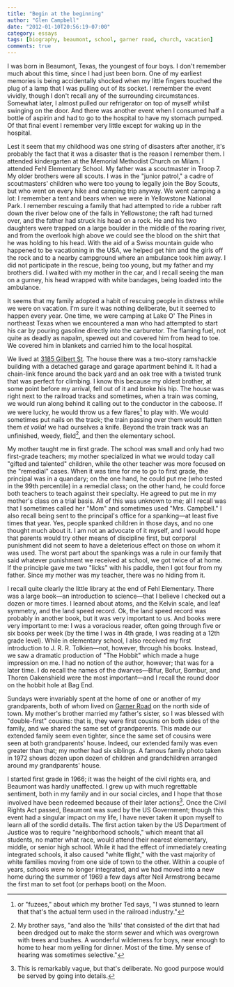 ```yaml
---
title: "Begin at the beginning"
author: "Glen Campbell"
date: "2012-01-10T20:56:19-07:00"
category: essays
tags: [biography, beaumont, school, garner road, church, vacation]
comments: true
---
```


I was born in Beaumont, Texas, the youngest of four boys. I don't
remember much about this time, since I had just been born. One of
my earliest memories is being accidentally shocked when my little
fingers touched the plug of a lamp that I was pulling out of its
socket. I remember the event vividly, though I don't recall any of
the surrounding circumstances. Somewhat later, I almost pulled our
refrigerator on top of myself whilst swinging on the door. And there
was another event when I consumed half a bottle of aspirin and had
to go to the hospital to have my stomach pumped. Of that final event
I remember very little except for waking up in the hospital.

Lest it seem that my childhood was one string of disasters after
another, it's probably the fact that it was a disaster that is the
reason I remember them. I attended kindergarten at the Memorial
Methodist Church on Milam. I attended Fehl Elementary School. My
father was a scoutmaster in Troop 7. My older brothers were all
scouts. I was in the "junior patrol," a cadre of scoutmasters'
children who were too young to legally join the Boy Scouts, but who
went on every hike and camping trip anyway. We went camping a lot:
I remember a tent and bears when we were in Yellowstone National
Park. I remember rescuing a family that had attempted to ride a
rubber raft down the river below one of the falls in Yellowstone;
the raft had turned over, and the father had struck his head on a
rock. He and his two daughters were trapped on a large boulder in
the middle of the roaring river, and from the overlook high above
we could see the blood on the shirt that he was holding to his head.
With the aid of a Swiss mountain guide who happened to be vacationing
in the USA, we helped get him and the girls off the rock and to a
nearby campground where an ambulance took him away. I did not
participate in the rescue, being too young, but my father and my
brothers did. I waited with my mother in the car, and I recall
seeing the man on a gurney, his head wrapped with white bandages,
being loaded into the ambulance.

It seems that my family adopted a habit of rescuing people in
distress while we were on vacation. I'm sure it was nothing deliberate,
but it seemed to happen every year. One time, we were camping at
Lake O' The Pines in northeast Texas when we encountered a man who
had attempted to start his car by pouring gasoline directly into
the carburetor. The flaming fuel, not quite as deadly as napalm,
spewed out and covered him from head to toe. We covered him in
blankets and carried him to the local hospital.

We lived at [3185 Gilbert St](https://goo.gl/maps/enW6n7mriET2).
The house there was a two-story ramshackle building with a detached
garage and garage apartment behind it. It had a chain-link fence
around the back yard and an oak tree with a twisted trunk that was
perfect for climbing. I know this because my oldest brother, at
some point before my arrival, fell out of it and broke his hip. The
house was right next to the railroad tracks and sometimes, when a
train was coming, we would run along behind it calling out to the
conductor in the caboose. If we were lucky, he would throw us a few
flares[^1] to play with. We would sometimes put nails on the track;
the train passing over them would flatten them _et voila!_ we had
ourselves a knife. Beyond the train track was an unfinished, weedy,
field[^2], and then the elementary school.

My mother taught me in first grade. The school was small and only
had two first-grade teachers; my mother specialized in what we would
today call "gifted and talented" children, while the other teacher
was more focused on the "remedial" cases. When it was time for me
to go to first grade, the principal was in a quandary; on the one
hand, he could put me (who tested in the 99th percentile) in a
remedial class; on the other hand, he could force both teachers to
teach against their specialty. He agreed to put me in my mother's
class on a trial basis. All of this was unknown to me; all I recall
was that I sometimes called her "Mom" and sometimes used "Mrs.
Campbell." I also recall being sent to the principal's office for
a spanking&mdash;at least five times that year. Yes, people spanked
children in those days, and no one thought much about it. I am not
an advocate of it myself, and I would hope that parents would try
other means of discipline first, but corporal punishment did not
seem to have a deleterious effect on those on whom it was used. The
worst part about the spankings was a rule in our family that said
whatever punishment we received at school, we got twice of at home.
If the principle gave me two "licks" with his paddle, then I got
four from my father. Since my mother was my teacher, there was no
hiding from it.

I recall quite clearly the little library at the end of Fehl
Elementary. There was a large book&mdash;an introduction to
science&mdash;that I believe I checked out a dozen or more times.
I learned about atoms, and the Kelvin scale, and leaf symmetry, and
the land speed record. Ok, the land speed record was probably in
another book, but it was very important to us. And books were very
important to me: I was a voracious reader, often going through five
or six books per week (by the time I was in 4th grade, I was reading
at a 12th grade level). While in elementary school, I also received
my first introduction to J. R. R. Tolkien&mdash;not, however, through
his books. Instead, we saw a dramatic production of "The Hobbit"
which made a huge impression on me. I had no notion of the author,
however; that was for a later time. I do recall the names of the
dwarves&mdash;Bifur, Bofur, Bombur, and Thoren Oakenshield were the
most important&mdash;and I recall the round door on the hobbit hole
at Bag End.

Sundays were invariably spent at the home of one or another of my
grandparents, both of whom lived on [Garner Road](http://garnerroad.com)
on the north side of town. My mother's brother married my father's
sister, so I was blessed with "double-first" cousins: that is, they
were first cousins on both sides of the family, and we shared the
same set of grandparents. This made our extended family seem even
tighter, since the same set of cousins were seen at both grandparents'
house. Indeed, our extended family was even greater than that; my
mother had six siblings. A famous family photo taken in 1972 shows
dozen upon dozen of children and grandchildren arranged around my
grandparents' house.

I started first grade in 1966; it was the height of the civil rights
era, and Beaumont was hardly unaffected. I grew up with much
regrettable sentiment, both in my family and in our social circles,
and I hope that those involved have been redeemed because of their
later actions[^3]. Once the Civil Rights Act passed, Beaumont was
sued by the US Government; though this event had a singular impact
on my life, I have never taken it upon myself to learn all of the
sordid details. The first action taken by the US Department of
Justice was to require "neighborhood schools," which meant that all
students, no matter what race, would attend their nearest elementary,
middle, or senior high school. While it had the effect of immediately
creating integrated schools, it also caused "white flight," with
the vast majority of white families moving from one side of town
to the other. Within a couple of years, schools were no longer
integrated, and we had moved into a new home during the summer of
1969 a few days after Neil Armstrong became the first man to set
foot (or perhaps boot) on the Moon.

[^1]: or "fuzees," about which my brother Ted says, "I was stunned to learn that that's the actual term used in the railroad industry."
[^2]: My brother says, "and also the 'hills' that consisted of the dirt that had been dredged out to make the storm sewer and which was overgrown with trees and bushes. A wonderful wilderness for boys, near enough to home to hear mom yelling for dinner. Most of the time. My sense of hearing was sometimes selective."
[^3]: This is remarkably vague, but that's deliberate. No good purpose would be served by going into details.
